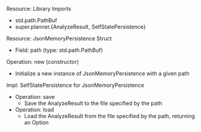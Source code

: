 Resource: Library Imports
- std.path.PathBuf
- super.planner.{AnalyzeResult, SelfStatePersistence}

Resource: JsonMemoryPersistence Struct
- Field: path (type: std.path.PathBuf)

Operation: new (constructor)
- Initialize a new instance of JsonMemoryPersistence with a given path

Impl: SelfStatePersistence for JsonMemoryPersistence
- Operation: save
  - Save the AnalyzeResult to the file specified by the path
- Operation: load
  - Load the AnalyzeResult from the file specified by the path, returning an Option<AnalyzeResult>